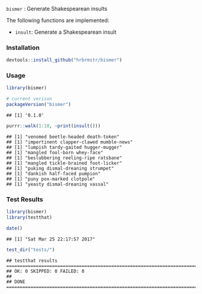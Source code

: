 
`bismer` : Generate Shakespearean insults

The following functions are implemented:

-   `insult`: Generate a Shakespearean insult

### Installation

``` r
devtools::install_github("hrbrmstr/bismer")
```

### Usage

``` r
library(bismer)

# current verison
packageVersion("bismer")
```

    ## [1] '0.1.0'

``` r
purrr::walk(1:10, ~print(insult()))
```

    ## [1] "venomed beetle-headed death-token"
    ## [1] "impertinent clapper-clawed mumble-news"
    ## [1] "lumpish tardy-gaited hugger-mugger"
    ## [1] "mangled fool-born whey-face"
    ## [1] "beslubbering reeling-ripe ratsbane"
    ## [1] "mangled tickle-brained foot-licker"
    ## [1] "puking dismal-dreaning strumpet"
    ## [1] "dankish half-faced pumpion"
    ## [1] "puny pox-marked clotpole"
    ## [1] "yeasty dismal-dreaning vassal"

### Test Results

``` r
library(bismer)
library(testthat)

date()
```

    ## [1] "Sat Mar 25 22:17:57 2017"

``` r
test_dir("tests/")
```

    ## testthat results ========================================================================================================
    ## OK: 0 SKIPPED: 0 FAILED: 0
    ## 
    ## DONE ===================================================================================================================

